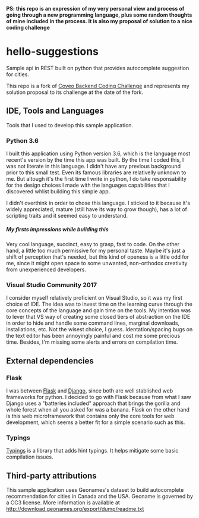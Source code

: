 **PS: this repo is an expression of my very personal view and process of going through a new programming language, plus some random thoughts of mine included in the process. It is also my proposal of solution to a nice coding challenge**

# hello-suggestions
Sample api in REST built on python that provides autocomplete suggestion for cities. 

This repo is a fork of [Coveo Backend Coding Challenge](https://github.com/coveo/backend-coding-challenge) and represents my solution proposal to its challenge at the date of the fork.

## IDE, Tools and Languages
Tools that I used to develop this sample application.

### Python 3.6
I built this application using Python version 3.6, which is the language most recent's version by the time this app was built. By the time I coded this, I was not literate in this language. I didn't have any previous background prior to this small test. Even its famous libraries are relativelly unknown to me. But altough it's the first time I write in python, I do take responsability for the design choices I made with the languages capabilities that I discovered whlist building this simple app.

I didn't overthink in order to chose this language. I sticked to it because it's widely appreciated, mature (still have its way to grow though), has a lot of scripting traits and it seemed easy to understand. 

##### My firsts impressions while building this
Very cool language, succinct, easy to grasp, fast to code. On the other hand, a little too much permissive for my personal taste. Maybe it's just a shift of perception that's needed, but this kind of openess is a little odd for me, since it might open space to some unwanted, non-orthodox creativity from unexperienced developers.

### Visual Studio Community 2017
I consider myself relatively proficient on Visual Studio, so it was my first choice of IDE. The idea was to invest time on the learning curve through the core concepts of the language and gain time on the tools. My intention was to lever that VS way of creating some closed tiers of abstraction on the IDE in order to hide and handle some command lines, marginal downloads, installations, etc. Not the wisest choice, I guess. Identation/spacing bugs on the text editor has been annoyingly painful and cost me some precious time. Besides, I'm missing some alerts and errors on compilation time.

## External dependencies

### Flask
I was between [Flask](http://flask.pocoo.org/) and [Django](https://www.djangoproject.com/), since both are well stablished web frameworks for python. I decided to go with Flask because from what I saw Django uses a "batteries included" approach that brings the gorilla and whole forest when all you asked for was a banana. Flask on the other hand is this web microframework that contains only the core tools for web development, which seems a better fit for a simple scenario such as this.

### Typings
[Typings](https://docs.python.org/3/library/typing.html) is a library that adds hint typings. It helps mitigate some basic compilation issues.

## Third-party attributions

This sample application uses Geonames's dataset to build autocomplete recommendation for cities in Canada and the USA. Geoname is governed by a CC3 license. More information is available at http://download.geonames.org/export/dump/readme.txt
